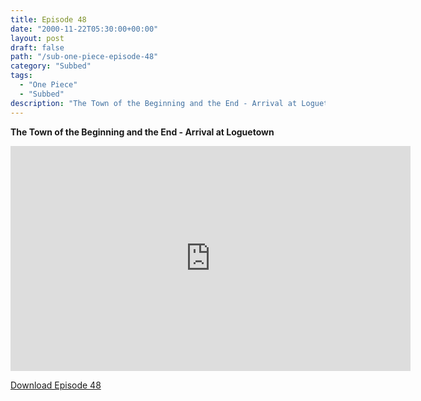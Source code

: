 ```yaml
---
title: Episode 48
date: "2000-11-22T05:30:00+00:00"
layout: post
draft: false
path: "/sub-one-piece-episode-48"
category: "Subbed"
tags:
  - "One Piece"
  - "Subbed"
description: "The Town of the Beginning and the End - Arrival at Loguetown"
---
```


**The Town of the Beginning and the End - Arrival at Loguetown**

<iframe width="640" height="360" src="https://www.fembed.com/v/2wom106qlo6" frameborder="0" marginwidth=0 marginheight=0 scrolling=no allowfullscreen></iframe>

<a href="http://ouo.io/qs/eCodkFEQ?s=https://rapidvid.to/d/https://www.fembed.com/v/2wom106qlo6">Download Episode 48</a>
